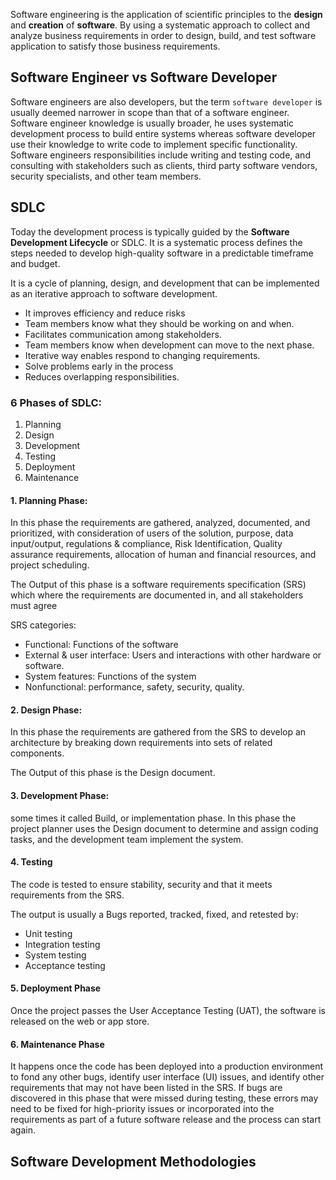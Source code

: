 Software engineering is the application of scientific principles to the **design** and **creation** of **software**.
By using a systematic approach to collect and analyze business requirements in order to design, build, and test software application to satisfy those business requirements.

## Software Engineer vs Software Developer
Software engineers are also developers, but the term `software developer` is usually deemed narrower in scope than that of a software engineer.
Software engineer knowledge is usually broader, he uses systematic development process to build entire systems whereas software developer use their knowledge to write code to implement specific functionality.
Software engineers responsibilities include writing and testing code, and consulting with stakeholders such as clients, third party software vendors, security specialists, and other team members.

## SDLC
Today the development process is typically guided by the **Software Development Lifecycle** or SDLC.
It is a systematic process defines the steps needed to develop high-quality software in a predictable timeframe and budget.

It is a cycle of planning, design, and development that can be implemented as an iterative approach to software development.
- It improves efficiency and reduce risks
- Team members know what they should be working on and when.
- Facilitates communication among stakeholders.
- Team members know when development can move to the next phase.
- Iterative way enables respond to changing requirements.
- Solve problems early in the process
- Reduces overlapping responsibilities.


### 6 Phases of SDLC:
1. Planning
2. Design
3. Development
4. Testing
5. Deployment
6. Maintenance

#### 1. Planning Phase:
In this phase the requirements are gathered, analyzed, documented, and prioritized, with consideration of users of the solution, purpose, data input/output, regulations & compliance, Risk Identification, Quality assurance requirements, allocation of human and financial resources, and project scheduling.

The Output of this phase is a software requirements specification (SRS) which where the requirements are documented in, and all stakeholders must agree

SRS categories:
- Functional: Functions of the software
- External & user interface: Users and interactions with other hardware or software.
- System features: Functions of the system
- Nonfunctional: performance, safety, security, quality.


#### 2. Design Phase:
In this phase the requirements are gathered from the SRS to develop an architecture by breaking down requirements into sets of related components.

The Output of this phase is the Design document.

#### 3. Development Phase:
some times it called Build, or implementation phase.
In this phase the project planner uses the Design document to determine and assign coding tasks, and the development team implement the system.

#### 4. Testing
The code is tested to ensure stability, security and that it meets requirements from the SRS.

The output is usually a Bugs reported, tracked, fixed, and retested by:
- Unit testing
- Integration testing
- System testing
- Acceptance testing

#### 5. Deployment Phase

Once the project passes the User Acceptance Testing (UAT), the software is released on the web or app store.

#### 6. Maintenance Phase
It happens once the code has been deployed into a production environment to fond any other bugs, identify user interface (UI) issues, and identify other requirements that may not have been listed in the SRS.
If bugs are discovered in this phase that were missed during testing, these errors may need to be fixed for high-priority issues or incorporated into the requirements as part of a future software release and the process can start again.

## Software Development Methodologies